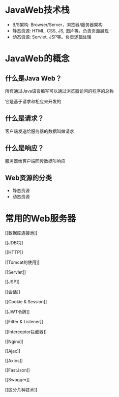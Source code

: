 # JavaWeb技术栈

- B/S架构: Browser/Server，浏览器/服务器架构
- 静态资源: HTML, CSS, JS, 图片等。负责页面展现
- 动态资源: Servlet, JSP等。负责逻辑处理

# JavaWeb的概念

## 什么是Java Web？

所有通过Java语言编写可以通过浏览器访问的程序的总称

它是基于请求和相应来开发的

## 什么是请求？

客户端发送给服务器的数据叫做请求

## 什么是响应？

服务器给客户端回传数据叫响应

## Web资源的分类

- 静态资源
- 动态资源

# 常用的Web服务器

[[数据库连接池]]

[[JDBC]]

[[HTTP]]

[[Tomcat的使用]]

[[Servlet]]

[[JSP]]

[[会话]]

[[Cookie & Session]]

[[JWT令牌]]

[[Filter & Listener]]

[[Interceptor拦截器]]

[[Nginx]]

[[Ajax]]

[[Axios]]

[[FastJson]]

[[Swagger]]

[[区分几种技术]]